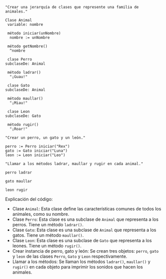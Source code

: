 ```smalltalk
"Crear una jerarquía de clases que represente una familia de animales."

Clase Animal
 variable: nombre

 método iniciar(unNombre)
  nombre := unNombre

 método getNombre()
  ^nombre

 clase Perro
subclaseDe: Animal

 método ladrar()
  "¡Guau!"

 clase Gato
subclaseDe: Animal

 método maullar()
  "¡Miau!"

 clase Leon
subclaseDe: Gato

 método rugir()
  "¡Roar!"

"Crear un perro, un gato y un león."

perro := Perro iniciar("Rex")
gato := Gato iniciar("Luna")
leon := Leon iniciar("Leo")

"Llamar a los métodos ladrar, maullar y rugir en cada animal."

perro ladrar

gato maullar

leon rugir
```

Explicación del código:

* Clase `Animal`: Esta clase define las características comunes de todos los animales, como su nombre.
* Clase `Perro`: Esta clase es una subclase de `Animal` que representa a los perros. Tiene un método `ladrar()`.
* Clase `Gato`: Esta clase es una subclase de `Animal` que representa a los gatos. Tiene un método `maullar()`.
* Clase `Leon`: Esta clase es una subclase de `Gato` que representa a los leones. Tiene un método `rugir()`.
* Crear instancia de perro, gato y león: Se crean tres objetos: `perro`, `gato` y `leon` de las clases `Perro`, `Gato` y `Leon` respectivamente.
* Llamar a los métodos: Se llaman los métodos `ladrar()`, `maullar()` y `rugir()` en cada objeto para imprimir los sonidos que hacen los animales.